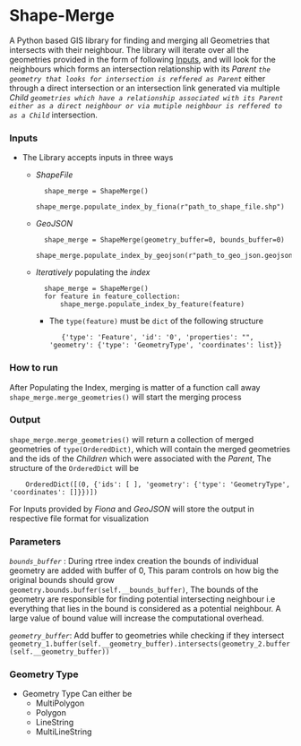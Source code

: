 # Shape-Merge

A Python based GIS library for finding and merging all Geometries that intersects with their neighbour.
The library will iterate over all the geometries provided in the form of following [Inputs](Inputs),
and will look for the neighbours which forms an intersection relationship with its *Parent*
*_```the geometry that looks for intersection is reffered as Parent```_*
either through a direct intersection or an intersection link generated via multiple *Child* *_```geometries which have a relationship associated
with its Parent either as a direct neighbour or via mutiple neighbour is reffered to as a Child```_* intersection.



### Inputs

- The Library accepts inputs in three ways
    - *ShapeFile*
            
            shape_merge = ShapeMerge()
            shape_merge.populate_index_by_fiona(r"path_to_shape_file.shp")
        
    - *GeoJSON*
            
            shape_merge = ShapeMerge(geometry_buffer=0, bounds_buffer=0)
            shape_merge.populate_index_by_geojson(r"path_to_geo_json.geojson")

    - *Iteratively* populating the *index*
            
            shape_merge = ShapeMerge()
            for feature in feature_collection:
                shape_merge.populate_index_by_feature(feature)
    
        - The <code>type(feature)</code> must be <code>dict</code> of the following structure
        
                 {'type': 'Feature', 'id': '0', 'properties': "", 'geometry': {'type': 'GeometryType', 'coordinates': list}}
                 
            
### How to run

After Populating the Index, merging is matter of a function call away <code>shape_merge.merge_geometries()</code> will
start the merging process

           
### Output

<code>shape_merge.merge_geometries()</code> will return a collection of merged geometries of 
<code>type(OrderedDict)</code>, which will contain the merged geometries and the ids of the *Children* which
were associated with the *Parent*, The structure of the <code>OrderedDict</code> will be

        OrderedDict([(0, {'ids': [ ], 'geometry': {'type': 'GeometryType', 'coordinates': []}})])
        
For Inputs provided by *Fiona* and *GeoJSON* will store the output in respective file format for visualization

### Parameters

*<code>bounds_buffer</code>* : During rtree index creation the bounds of individual geometry are added with buffer of 0,
        This param controls on how big the original bounds should grow <code>geometry.bounds.buffer(self.__bounds_buffer)</code>, The bounds of the geometry are
        responsible for finding potential intersecting neighbour i.e everything that lies in the bound is considered as a potential neighbour. A large value of bound value will
        increase the computational overhead.

*<code>geometry_buffer</code>*: Add buffer to geometries while checking if they intersect
        <code>geometry_1.buffer(self.__geometry_buffer).intersects(geometry_2.buffer(self.__geometry_buffer))</code>
        
### Geometry Type

- Geometry Type Can either be
    - MultiPolygon
    - Polygon
    - LineString
    - MultiLineString
